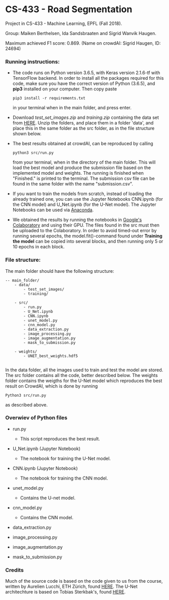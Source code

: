 # CS-433 - Road Segmentation
Project in CS-433 - Machine Learning, EPFL (Fall 2018).

Group: Maiken Berthelsen, Ida Sandsbraaten and Sigrid Wanvik Haugen.

Maximum achieved F1 score: 0.869. (Name on crowdAI: Sigrid Haugen, ID: 24694)



### Running instructions:

- The code runs on Python version 3.6.5, with Keras version 2.1.6-tf with TensorFlow backend. In order to install all the packages required for this code, make sure you have the correct version of Python (3.6.5), and **pip3** installed on your computer. Then copy paste

	```
	pip3 install -r requirements.txt
	```
	in your terminal when in the main folder, and press enter.

- Download *test_set_images.zip* and *training.zip* containing the data set from [HERE](https://www.crowdai.org/challenges/epfl-ml-road-segmentation/dataset_files). Unzip the folders, and place them in a folder 'data', and place this in the same folder as the src folder, as in the file structure shown below.

- The best results obtained at crowdAI, can be reproduced by calling 
	```
	python3 src/run.py
	```
	from your terminal, when in the directory of the main folder. This will load the best model and produce the submission file based on the implemented model and weights. The running is finished when "Finished." is printed to the terminal. The submission csv file can be found in the same folder with the name "submission.csv".

- If you want to train the models from scratch, instead of loading the already trained one, you can use the Jupyter Notebooks CNN.ipynb (for the CNN model) and U_Net.ipynb (for the U-Net model). The Jupyter Notebooks can be used via [Anaconda](https://www.anaconda.com/).

- We obtained the results by running the notebooks in [Google's Colaboratory](https://colab.research.google.com/) and using their GPU. The files found in the src must then be uploaded to the Colaboratory. In order to avoid timed-out error by running several epochs, the model.fit()-command found under **Training the model** can be copied into several blocks, and then running only 5 or 10 epochs in each block.




### File structure:
The main folder should have the following structure:

```
-- main_folder/
	- data/
		- test_set_images/
		- training/

	- src/
		- run.py 
		- U_Net.ipynb 
		- CNN.ipynb
		- unet_model.py
		- cnn_model.py 
		- data_extraction.py
		- image_processing.py
		- image_augmentation.py
		- mask_to_submission.py

	- weights/
		- UNET_best_weights.hdf5
	
```

In the data folder, all the images used to train and test the model are stored. The src folder contains all the code, better described below. The weights folder contains the weigths for the U-Net model which reproduces the best result on CrowdAI, which is done by running 

```
Python3 src/run.py
```
as described above.



### Overwiev of Python files

* run.py 

	- This script reproduces the best result.
	
* U_Net.ipynb (Jupyter Notebook)

	- The notebook for training the U-Net model.


* CNN.ipynb (Jupyter Notebook)

	- The notebook for training the CNN model.
	
	
* unet_model.py

	- Contains the U-net model.


* cnn_model.py

	- Contains the CNN model.


* data_extraction.py


* image_processing.py


* image_augmentation.py
	
	
* mask_to_submission.py

	

### Credits

Much of the source code is based on the code given to us from the course, written by Aurelien Lucchi, ETH Zürich, found [HERE](https://github.com/epfml/ML_course/blob/master/projects/project2/project_road_segmentation/tf_aerial_images.py). The U-Net architechture is based on Tobias Sterkbak's, found [HERE](https://www.depends-on-the-definition.com/unet-keras-segmenting-images/).
